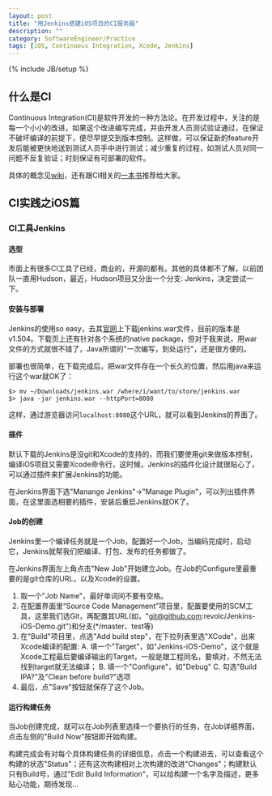 ```yaml
---
layout: post
title: "用Jenkins搭建iOS项目的CI服务器"
description: ""
category: SoftwareEngineer/Practice
tags: [iOS, Continuous Integration, Xcode, Jenkins]
---
```

{% include JB/setup %}

## 什么是CI

Continuous Integration(CI)是软件开发的一种方法论。在开发过程中，关注的是每一个小小的改进，如果这个改进编写完成，并由开发人员测试验证通过，在保证不破坏编译的前提下，便尽早提交到版本控制。这样做，可以保证新的feature开发后能被更快地送到测试人员手中进行测试；减少重复的过程，如测试人员对同一问题不反复验证；时刻保证有可部署的软件。

具体的概念见[wiki]("en.wikipedia.org/wiki/Continuous_integration")，还有跟CI相关的[一本书]("http://book.douban.com/subject/2580604/")推荐给大家。

## CI实践之iOS篇

### CI工具Jenkins

#### 选型

市面上有很多CI工具了已经，商业的，开源的都有。其他的具体都不了解，以前团队一直用Hudson，最近，Hudson项目又分出一个分支: Jenkins，决定尝试一下。

#### 安装与部署

Jenkins的使用so easy，去其[官网]("http://jenkins-ci.org/")上下载jenkins.war文件，目前的版本是v1.504。下载页上还有针对各个系统的native package，但对于我来说，用war文件的方式就很不错了，Java所谓的"一次编写，到处运行"，还是很方便的。

部署也很简单，在下载完成后，把war文件存在一个长久的位置，然后用java来运行这个war就OK了：

	$> mv ~/Downloads/jenkins.war /where/i/want/to/store/jenkins.war
	$> java -jar jenkins.war --httpPort=8080

这样，通过游览器访问`localhost:8080`这个URL，就可以看到Jenkins的界面了。
	
#### 插件

默认下载的Jenkins是没git和Xcode的支持的，而我们要使用git来做版本控制，编译iOS项目又需要Xcode命令行，这时候，Jenkins的插件化设计就很贴心了，可以通过插件来扩展Jenkins的功能。

在Jenkins界面下选"Manange Jenkins"->"Manage Plugin"，可以列出插件界面，在这里面选相要的插件，安装后重启Jenkins就OK了。

#### Job的创建

Jenkins里一个编译任务就是一个Job，配置好一个Job，当编码完成时，启动它，Jenkins就帮我们把编译、打包、发布的任务都做了。

在Jenkins界面左上角点击"New Job"开始建立Job。在Job的Configure里最重要的是git仓库的URL，以及Xcode的设置。

1. 取一个"Job Name"，最好单词间不要有空格。
2. 在配置界面里“Source Code Management”项目里，配置要使用的SCM工具，这里我们选Git，再配置其URL(如，"git@github.com:revolc/Jenkins-iOS-Demo.git")和分支(*/master、test等)
3. 在"Build"项目里，点选"Add build step"，在下拉列表里选"XCode"，出来Xcode编译的配置:
	A. 填一个"Target"，如"Jenkins-iOS-Demo"，这个就是Xcode工程最后要编译输出的Target，一般是跟工程同名，要填对，不然无法找到target就无法编译；
	B. 填一个"Configure"，如"Debug"
	C. 勾选"Build IPA?"及"Clean before build?"选项
4. 最后，点"Save"按钮就保存了这个Job。

#### 运行构建任务

当Job创建完成，就可以在Job列表里选择一个要执行的任务，在Job详细界面，点击左侧的"Build Now"按钮即开始构建。

构建完成会有对每个具体构建任务的详细信息，点击一个构建进去，可以查看这个构建的状态"Status"；还有这次构建相对上次构建的改进"Changes"；构建默认只有Build号，通过"Edit Build Information"，可以给构建一个名字及描述，更多贴心功能，期待发现...